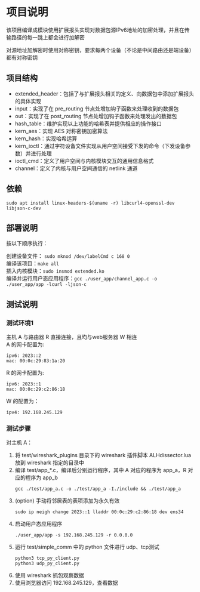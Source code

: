 # 项目说明
该项目编译成模块使用扩展报头实现对数据包源IPv6地址的加密处理，并且在传输路径的每一跳上都会进行加解密  

对源地址加解密时使用对称密钥，要求每两个设备（不论是中间路由还是端设备）都有对称密钥  

## 项目结构
* extended_header：包括了与扩展报头相关的定义、向数据包中添加扩展报头的具体实现  
* input：实现了在 pre_routing 节点处增加钩子函数来处理收到的数据包  
* out：实现了在 post_routing 节点处增加钩子函数来处理发出的数据包  
* hash_table：维护实现以上功能的哈希表并提供相应的操作接口  
* kern_aes：实现 AES 对称密钥加密算法  
* kern_hash：实现哈希运算  
* kern_ioctl：通过字符设备文件实现从用户空间接受下发的命令（下发设备参数）并进行处理  
* ioctl_cmd：定义了用户空间与内核模块交互的通用信息格式  
* channel：定义了内核与用户空间通信的 netlink 通道  


## 依赖
```
sudo apt install linux-headers-$(uname -r) libcurl4-openssl-dev libjson-c-dev
```

## 部署说明
按以下顺序执行：  

创建设备文件： `sudo mknod /dev/labelCmd c 168 0`  
编译该项目：`make all`  
插入内核模块：`sudo insmod extended.ko`  
编译并运行用户态应用程序：`gcc ./user_app/channel_app.c -o ./user_app/app -lcurl -ljson-c`  

## 测试说明
### 测试环境1
主机 A 与路由器 R 直接连接，且均与web服务器 W 相连  
A 的网卡配置为:  
```
ipv6: 2023::2
mac: 00:0c:29:83:1a:20
```

R 的网卡配置为:  
```
ipv6: 2023::1
mac: 00:0c:29:c2:86:18
```

W 的配置为：  
```
ipv4: 192.168.245.129
```

### 测试步骤
对主机 A：  
1. 将 test/wireshark_plugins 目录下的 wireshark 插件脚本 ALHdissector.lua 放到 wireshark 指定的目录中  
2. 编译 test/app_*.c，编译后分别运行程序，其中 A 对应的程序为 app_a，R 对应的程序为 app_b
    ``` shell
    gcc ./test/app_a.c -o ./test/app_a -I./include && ./test/app_a
    ```
3. (option) 手动将邻居表的表项添加为永久有效
    ``` shell
    sudo ip neigh change 2023::1 lladdr 00:0c:29:c2:86:18 dev ens34
    ```
4. 启动用户态应用程序
    ```
    ./user_app/app -s 192.168.245.129 -r 0.0.0.0
    ```
5. 运行 test/simple_comm 中的 python 文件进行 udp、tcp测试
    ``` shell
    python3 tcp_py_client.py
    python3 udp_py_client.py
    ```
6. 使用 wireshark 抓包观察数据  
7. 使用浏览器访问 192.168.245.129，查看数据